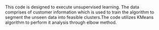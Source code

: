 This code is designed to execute unsupervised learning. The data comprises of customer information which is used to train the algorithm to segment the unseen data into feasible clusters.The code utilizes KMeans algorithm to perform it analysis through elbow method.
